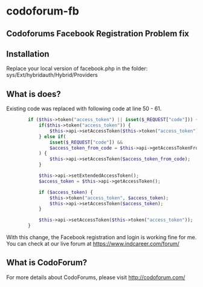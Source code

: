 # codoforum-fb

## Codoforums Facebook Registration Problem fix

## Installation
Replace your local version of facebook.php in the folder: sys/Ext/hybridauth/Hybrid/Providers 

## What is does?
Existing code was replaced with following code at line 50 - 61. 

```php
		if ($this->token("access_token") || isset($_REQUEST["code"])) {
			if($this->token("access_token")) {
				$this->api->setAccessToken($this->token("access_token"));
			} else if(
				isset($_REQUEST["code"]) &&
				$access_token_from_code = $this->api->getAccessTokenFromCode($_REQUEST["code"], "https://www.indcareer.com/forum/uni_login/authorize?hauth.done=Facebook")
			) {
				$this->api->setAccessToken($access_token_from_code);
			}

			$this->api->setExtendedAccessToken();
			$access_token = $this->api->getAccessToken();

			if ($access_token) {
				$this->token("access_token", $access_token);
				$this->api->setAccessToken($access_token);
			}

			$this->api->setAccessToken($this->token("access_token"));
		}
```

With this change, the Facebook registration and login is working fine for me. You can check at our live forum at https://www.indcareer.com/forum/

## What is CodoForum? 
For more details about CodoForums, please visit http://codoforum.com/


